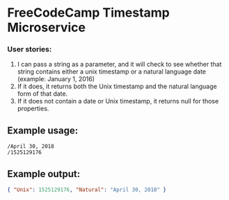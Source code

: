 # FreeCodeCamp Timestamp Microservice
### User stories:
1. I can pass a string as a parameter, and it will check to see whether that string contains either a unix timestamp or a natural language date (example: January 1, 2016)
2. If it does, it returns both the Unix timestamp and the natural language form of that date.
3. If it does not contain a date or Unix timestamp, it returns null for those properties.

## Example usage:

```url
/April 30, 2018
/1525129176
```

## Example output:

```json
{ "Unix": 1525129176, "Natural": "April 30, 2018" }
```